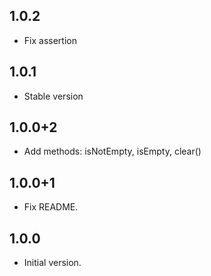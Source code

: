 ## 1.0.2

- Fix assertion

## 1.0.1

- Stable version

## 1.0.0+2

- Add methods: isNotEmpty, isEmpty, clear()

## 1.0.0+1

- Fix README.
  
## 1.0.0

- Initial version.
